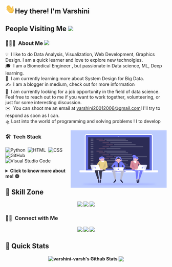 ##  <img src="https://raw.githubusercontent.com/ABSphreak/ABSphreak/master/gifs/Hi.gif" width="30px">Hey there! I'm Varshini

## People Visiting Me ![](https://komarev.com/ghpvc/?username=varshini-varsh)<br/>


### 👨🏻‍💻 &nbsp;About Me <img src="https://media.giphy.com/media/VgCDAzcKvsR6OM0uWg/giphy.gif" width="50">
💡 &nbsp;I like to do Data Analysis, Visualization, Web Development, Graphics Design. I am a quick learner and love to explore new technolgies.\
🎓 &nbsp;I am a Biomedical Engineer , but passionate in Data science, ML, Deep learning.\
🌱 &nbsp;I am currently learning more about System Design for Big Data.\
✍️ &nbsp;I am a blogger in medium, check out for more information \
💬 &nbsp;I am currently looking for a job opportunity in the field of data science. Feel free to reach out to me if you want to work together, volunteering, or just for some interesting discussion.\
✉️ &nbsp;You can shoot me an email at varshini20012006@gmail.com! I'll try to respond as soon as I can.\
🛸 Lost into the world of programming and solving problems !
I​ to develop 

<img alt="Night Coding" src="https://raw.githubusercontent.com/shweta-yadav15/shweta-yadav15/master/Coding.gif" align="right" width="300" height="180"/>

### 🛠 &nbsp;Tech Stack

![Python](https://img.shields.io/badge/-Python-333333?style=flat&logo=python)&nbsp;
![HTML](https://img.shields.io/badge/-HTML-333333?style=flat&logo=HTML5)&nbsp;
![CSS](https://img.shields.io/badge/-CSS-333333?style=flat&logo=CSS3&logoColor=1572B6)&nbsp;
![GitHub](https://img.shields.io/badge/-GitHub-333333?style=flat&logo=github)&nbsp;
![Visual Studio Code](https://img.shields.io/badge/-Visual%20Studio%20Code-333333?style=flat&logo=visual-studio-code&logoColor=007ACC)&nbsp;

<details>
  <summary><b>Click to know more about me! 😄 <b></summary>

## ⚡️ A Few Quick Facts

- 🔭 I’m currently working on something special!
- 🤖 I’m currently actively learning ML and NLP
- 📊📐✔️ Learning more math <img width="490" height="270" src="https://media.giphy.com/media/9B8wYztAoe1zO/source.gif" align=right>
- <img src="https://media.giphy.com/media/WUlplcMpOCEmTGBtBW/giphy.gif" width="30">  I enjoy working on
  - 📊 Machine Learning & Data Science
  - 🔤 Natural Language Processing
  - 🖼 Computer Vision
  - 🤖 Graphics Design
  - ♾️ Literally any tech
</details>



##  🤹 Skill Zone
<p align="center">
<img src="https://img.shields.io/badge/Numpy-013220?&style=for-the-badge&logo=numpy"/> <img src="https://img.shields.io/badge/Pandas-130654?&style=for-the-badge&logo=pandas"/> <img src="https://img.shields.io/badge/Scikit--Learn-grey?&style=for-the-badge&logo=scikit-learn"/> 
</p>


### 🤝🏻 &nbsp;Connect with Me

<p align="center">
<a href="https://varshini-varsh.github.io/"><img src="https://img.shields.io/badge/-Project portfolio-red"/></a>
<a href="https://www.linkedin.com/in/varshini-s-665817193/"><img src="https://img.shields.io/badge/-varshini-s?style=flat-square&logo=Linkedin&logoColor=white"/></a>
<a href="mailto:varshini20012006@gmail.com"><img src="https://img.shields.io/badge/-Email me-D14836?style=flat-square&logo=Gmail&logoColor=white"/></a>
</p>


## 🚀 Quick Stats
<p align="center">
<img align="center" src="https://github-readme-stats.vercel.app/api?username=varshini-varsh&show_icons=true&line_height=21&count_private=true&theme=dracula" alt="varshini-varsh's Github Stats" />
<img align="center" src="https://github-readme-stats.vercel.app/api/top-langs/?username=varshini-varsh&langs_count=6&hide=matlab&count_private=true&theme=nightowl" />
</p>
